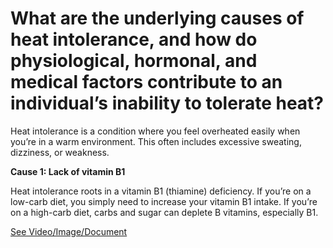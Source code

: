 # What are the underlying causes of heat intolerance, and how do physiological, hormonal, and medical factors contribute to an individual’s inability to tolerate heat?

Heat intolerance is a condition where you feel overheated easily when you’re in a warm environment. This often includes excessive sweating, dizziness, or weakness.

**Cause 1: Lack of vitamin B1**

Heat intolerance roots in a vitamin B1 (thiamine) deficiency. If you’re on a low-carb diet, you simply need to increase your vitamin B1 intake. If you’re on a high-carb diet, carbs and sugar can deplete B vitamins, especially B1.

 [See Video/Image/Document](https://hls-player.drberg.com/asset?path=migrated-assets/heat-intolerance-one-deeper-cause-low-vitamin-b1-heat-intolerance-drberg)